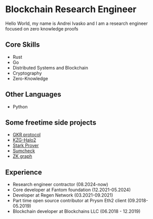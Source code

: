 # Blockchain Research Engineer
Hello World, my name is Andrei Ivasko and I am a research engineer focused on zero knowledge proofs

## Core Skills
- Rust
- Go
- Distributed Systems and Blockchain
- Cryptography
- Zero-Knowledge

## Other Languages
- Python

## Some freetime side projects
- [GKR protocol](https://github.com/cyberbono3/gkr-protocol)
- [KZG-Halo2](https://github.com/cyberbono3/kzg-halo2)
- [Stark Prover](https://github.com/cyberbono3/stark-prover)
- [Sumcheck](https://github.com/cyberbono3/sumcheck)
- [ZK graph](https://github.com/cyberbono3/zk_graph)



## Experience
- Research engineer contractor (08.2024-now)
- Core developer at Fantom foundation (12.2021-05.2024)
- Developer at Regen Network (03.2021-09.2021)
- Part time open source contributor at Prysm Eth2 client (09.2018-05.2019)
- Blockchain developer at Blockchains LLC (06.2018 - 12.2019)




<!--
**cyberbono3/cyberbono3** is a ✨ _special_ ✨ repository because its `README.md` (this file) appears on your GitHub profile.

Here are some ideas to get you started:

- 🔭 I’m currently working on ...
- 🌱 I’m currently learning ...
- 👯 I’m looking to collaborate on ...
- 🤔 I’m looking for help with ...
- 💬 Ask me about ...
- 📫 How to reach me: ...
- 😄 Pronouns: ...
- ⚡ Fun fact: ...
-->
